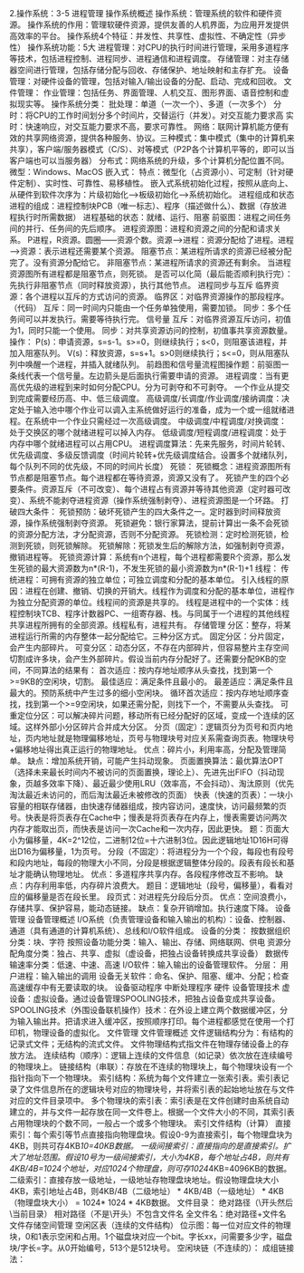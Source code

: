 2.操作系统：3-5
进程管理
操作系统概述
操作系统：管理系统的软件和硬件资源。
操作系统的作用：管理软硬件资源，提供友善的人机界面，为应用开发提供高效率的平台。
操作系统4个特征：并发性、共享性、虚拟性、不确定性（异步性）
操作系统功能：5大
进程管理：对CPU的执行时间进行管理，采用多道程序等技术，包括进程控制、进程同步、进程通信和进程调度。
存储管理：对主存储器空间进行管理，包括存储分配与回收、存储保护、地址映射和主存扩充。
设备管理：对硬件设备的管理，包括对输入/输出设备的分配、启动、完成和回收。
文件管理：
作业管理：包括任务、界面管理、人机交互、图形界面、语音控制和虚拟现实等。
操作系统分类：
批处理：单道（一次一个）、多道（一次多个）
分时：将CPU的工作时间划分多个时间片，交替运行（并发）。对交互能力要求高
实时：快速响应，对交互能力要求不高，要求可靠性。
网络：联网计算机能方便有效的共享网络资源，提供各种服务、协议。三种模式：集中模式（集中的计算机来共享），客户端/服务器模式（C/S）、对等模式（P2P各个计算机平等的，即可以当客户端也可以当服务器）
分布式：网络系统的升级，多个计算机分配位置不同。
微型：Windows、MacOS
嵌入式：
特点：微型化（占资源小）、可定制（针对硬件定制）、实时性、可靠性、易移植性。
嵌入式系统初始化过程，按照从底向上、从硬件到软件次序为：片级初始化—>板级初始化—>系统初始化。
进程组成和状态
进程的组成：进程控制块PCB（唯一标志）、程序（描述做什么）、数据（存放进程执行时所需数据）
进程基础的状态：就绪、运行、阻塞
前驱图：进程之间任务间的并行、任务间的先后顺序。
进程资源图：进程和资源之间的分配和请求关系。
P进程，R资源。圆圈——资源个数。资源—>进程：资源分配给了进程。进程—>资源：表示进程还需要某个资源。
阻塞节点：某进程所请求的资源已经被分配完了。没有资源分配给它。
非阻塞节点：某进程所请求的资源还有剩余。
当进程资源图所有进程都是阻塞节点，则死锁。
是否可以化简（最后能否顺利执行完）：先执行非阻塞节点（同时释放资源），执行其他节点。
进程同步与互斥
临界资源：各个进程以互斥的方式访问的资源。
临界区：对临界资源操作的那段程序。（代码）
互斥：同一时间内只能由一个任务单独使用，需要加锁。
同步：多个任务间可以并发执行。需要等待执行完。
信号量
互斥：对临界资源互斥访问，初值为1，同时只能一个使用。
同步：对共享资源访问的控制，初值事共享资源数量。
操作：
P(s)：申请资源，s=s-1。s>=0，则继续执行；s<0，则阻塞该进程，并加入阻塞队列。
V(s)：释放资源，s=s+1。s>0则继续执行；s<=0，则从阻塞队列中唤醒一个进程，并插入就绪队列。
前趋图和信号量流程图操作题：前驱图一条线代表一个信号量。左边箭头是后面执行需要申请的资源。
进程调度：当有更高优先级的进程到来时如何分配CPU。分为可剥夺和不可剥夺。
一个作业从提交到完成需要经历高、中、低三级调度。
高级调度/长调度/作业调度/接纳调度：决定处于输入池中哪个作业可以调入主系统做好运行的准备，成为一个或一组就绪进程。在系统中一个作业只需经过一次高级调度。
中级调度/中程调度/对换调度：处于交换区的哪个就绪进程可以掉入内存。
低级调度/短程调度/进程调度：处于内存中哪个就绪进程可以占用CPU。
进程调度算法：先来先服务，时间片轮转、优先级调度、多级反馈调度（时间片轮转+优先级调度结合。设置多个就绪队列，每个队列不同的优先级，不同的时间片长度）
死锁：
死锁概念：进程资源图所有节点都是阻塞节点。每个进程都在等待资源，资源又没有了。
死锁产生的四个必要条件。资源互斥（不可改变）、每个进程占有资源并等待其他资源（定时器可改变）、系统不能剥夺进程资源（操作系统强制剥夺）、进程资源图是一个环路。
打破四大条件：
死锁预防：破坏死锁产生的四大条件之一。定时器到时间释放资源，操作系统强制剥夺资源。
死锁避免：银行家算法，提前计算出一条不会死锁的资源分配方法，才分配资源，否则不分配资源。
死锁检测：定时检测死锁，检测到死锁，则死锁解除。
死锁解除：死锁发生后的解除方法，如强制剥夺资源，撤销进程等。
死锁资源计算：系统有n个进程，每个进程都需要R个资源，那么发生死锁的最大资源数为n*(R-1)，不发生死锁的最小资源数为n*(R-1)+1
线程：
传统进程：可拥有资源的独立单位；可独立调度和分配的基本单位。
引入线程的原因：进程在创建、撤销、切换的开销大。线程作为调度和分配的基本单位，进程作为独立分配资源的单位。线程间的资源是共享的。
线程是进程中的一个实体：线程控制块TCB、程序计数器PC、一组寄存器、栈。与同属于一个进程的其他线程共享进程所拥有的全部资源。线程私有，进程共有。
存储管理
分区：整存，将某进程运行所需的内存整体一起分配给它。三种分区方式。
固定分区：分片固定，会产生内部碎片。
可变分区：动态分区，不存在内部碎片，但容易整片主存空间切割成许多块，会产生外部碎片。假设当前内存分配好了。还需要分配9KB的空间，不同算法的结果有：
首次适应：按内存地址顺序从头查找，找到第一个>=9KB的空闲块，切割。
最佳适应：满足条件且最小的。
最差适应：满足条件且最大的。预防系统中产生过多的细小空闲块。
循环首次适应：按内存地址顺序查找，找到第一个>=9空闲块，如果还需分配，则找下一个，不需要从头查找。
可重定位分区：可以解决碎片问题，移动所有已经分配好的区域，变成一个连续的区域。这样外部小分区碎片合并成大分区。
分页（固定）：逻辑页分为页号和页内地址，页内地址就是物理偏移地址，页号与物理块号对应关系需查询页表。物理块号+偏移地址得出真正运行的物理地址。
优点：碎片小，利用率高，分配及管理简单。
缺点：增加系统开销，可能产生抖动现象。
页面置换算法：最优算法OPT（选择未来最长时间内不被访问的页面置换，理论上）、先进先出FIFO（抖动现象，页越多效率下降）、最近最少使用LRU（效率高，不会抖动）、淘汰原则（优先淘汰最近未访问的，而后淘汰最近未被修改的页面）
快表（快速的页表）：一块小容量的相联存储器，由快速存储器组成，按内容访问，速度快，访问最频繁的页号。快表是将页表存在Cache中；慢表是将页表存在内存上，慢表需要访问两次内存才能取出页，而快表是访问一次Cache和一次内存，因此更快。
题：页面大小为偏移量，4K=2^12位，二进制12位=十六进制3位。因此逻辑地址1D16H可得出D16为偏移量，1为页号。
分段（不固定）：将进程分为一个个段，每段也有段号和段内地址，每段的物理大小不同，分段是根据逻辑整体分段的。段表有段长和基址才能确认物理地址。
优点：多道程序共享内存。各段程序修改互不影响。
缺点：内存利用率低，内存碎片浪费大。
题目：逻辑地址（段号，偏移量），看看对应的偏移量是否在段长里。
段页式：对进程先分段后分页。
优点：空间浪费小，存储共享、保护容易，能动态链接。
缺点：复杂开销增加。执行速度下降。
设备管理
设备管理概述
I/O系统（负责管理设备和输入输出的机构）：设备、控制器、通道（具有通道的计算机系统）、总线和I/O软件组成。
设备的分类：
按数据组织分类：块、字符
按照设备功能分类：输入、输出、存储、网络联网、供电
资源分配角度分类：独占、共享、虚拟（虚设备，把独占设备转换成共享设备）
数据传输速率分类：低速、中速、高速
I/O软件：输入输出的设备管理软件。
分层：
用户进程：输入输出的调用
设备无关软件：命名、保护、阻塞、缓冲、分配；检查高速缓存中有无要读取的块。
设备驱动程序
中断处理程序
硬件
设备管理技术
虚设备：虚拟设备。通过设备管理SPOOLING技术，把独占设备变成共享设备。
SPOOLING技术（外围设备联机操作）技术：在外设上建立两个数据缓冲区，分为输入输出井。把请求进入缓冲区，按照顺序打印。每个进程都感觉在使用一个打印机，物理设备的虚拟化。
文件管理
文件管理概述
文件逻辑结构分为：有结构的记录式文件；无结构的流式文件。
文件物理结构式指文件在物理存储设备上的存放方法。
连续结构（顺序）：逻辑上连续的文件信息（如记录）依次放在连续编号的物理块上。
链接结构（串联）：存放在不连续的物理块上，每个物理块设有一个指针指向下一个物理块。
索引结构：系统为每个文件建立一张索引表。索引表记录了文件信息所在的逻辑块号对应的物理块号，并将索引表的起始地址放在与文件对应的文件目录项中。
多个物理块的索引表：索引表是在文件创建时由系统自动建立的，并与文件一起存放在同一文件卷上。根据一个文件大小的不同，其索引表占用物理块的个数不同，一般占一个或多个物理块。
索引文件结构（计算）
直接索引：每个索引等节点直接指向物理盘块。假设0-9为直接索引，每个物理盘块为4KB，则共可存4KB*10=40KB数据。
一级间接索引：直接指向的是直接索引。扩大了地址范围。假设10号为一级间接索引，大小为4KB，每个地址占4B，则共有4KB/4B=1024个地址，对应1024个物理盘，则可存1024*4KB=4096KB的数据。
二级索引：直接存放一级地址，一级地址存物理盘块地址。假设物理盘块大小4KB，索引地址占4B，则4KB/4B（二级地址） * 4KB/4B（一级地址） * 4KB（物理盘块大小） = 1024* 1024 * 4KB数据。
文件目录：
绝对路径（\开头然后\当前目录）
相对路径（不是\开头）不包含文件名
全文件名：绝对路径+文件名
文件存储空间管理
空闲区表（连续的文件结构）
位示图：每一位对应文件的物理块，0和1表示空闲和占用。1个磁盘块对应一个bit。字长xx，问需要多少字，磁盘块/字长=字。从0开始编号，513个是512块号。
空闲块链（不连续的）：
成组链接法：